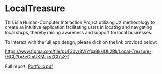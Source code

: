 # LocalTreasure
This is a Human-Computer Interaction Project utilizing UX methodology to create an intuitive application facilitating users in locating and navigating local shops, thereby raising awareness and support for local businesses.

To interact with the full app design, please click on the link provided below:

https://www.figma.com/file/pUF30vr8ViYfqaBkHUL2Bh/Local-Treasure-(HCI)?t=8eCmUKMqkvZCl7sX-1

Full report:
[Portfolio.pdf](https://github.com/cccc237/LocalTreasure/files/11316332/Portfolio.pdf)

